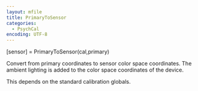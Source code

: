 ```yaml
---
layout: mfile
title: PrimaryToSensor
categories:
  - PsychCal
encoding: UTF-8
---
```


[sensor] = PrimaryToSensor(cal,primary)

Convert from primary coordinates to sensor color
space coordinates.  The ambient lighting is added to
the color space coordinates of the device.

This depends on the standard calibration globals.